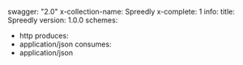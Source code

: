 swagger: "2.0"
x-collection-name: Spreedly
x-complete: 1
info:
  title: Spreedly
  version: 1.0.0
schemes:
- http
produces:
- application/json
consumes:
- application/json